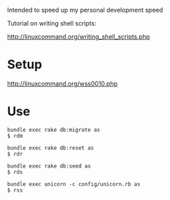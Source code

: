 Intended to speed up my personal development speed

Tutorial on writing shell scripts:

http://linuxcommand.org/writing_shell_scripts.php

# Setup
http://linuxcommand.org/wss0010.php

# Use
```
bundle exec rake db:migrate as
$ rdm
```

```
bundle exec rake db:reset as
$ rdr
```

```
bundle exec rake db:seed as
$ rds
```

```
bundle exec unicorn -c config/unicorn.rb as
$ rss
```
